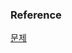 ### Reference
[문제](https://www.hackerrank.com/challenges/weather-observation-station-1/problem?isFullScreen=true)<br>